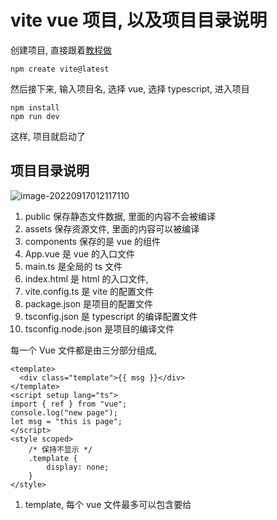 # vite vue 项目, 以及项目目录说明

创建项目, 直接跟着[教程做](https://cn.vitejs.dev/guide/#trying-vite-online)

``` shell
npm create vite@latest 
```

然后接下来, 输入项目名, 选择 vue, 选择 typescript, 进入项目

``` shell
npm install
npm run dev
```

这样, 项目就启动了



## 项目目录说明

![image-20220917012117110](C:/Users/xkkhy/AppData/Roaming/Typora/typora-user-images/image-20220917012117110.png)



1. public 保存静态文件数据, 里面的内容不会被编译
2. assets 保存资源文件, 里面的内容可以被编译
3. components 保存的是 vue 的组件
4. App.vue 是 vue 的入口文件
5. main.ts 是全局的 ts 文件
6. index.html 是 html 的入口文件, 
7. vite.config.ts 是 vite 的配置文件
8. package.json 是项目的配置文件
9. tsconfig.json 是 typescript 的编译配置文件
10. tsconfig.node.json 是项目的编译文件



每一个 Vue 文件都是由三分部分组成,

``` vue
<template>
  <div class="template">{{ msg }}</div>
</template>
<script setup lang="ts">
import { ref } from "vue";
console.log("new page");
let msg = "this is page";
</script>
<style scoped>
    /* 保持不显示 */
    .template {
        display: none;
    }
</style>

```



1. template, 每个 vue 文件最多可以包含要给 <template> 块, 其中的内容会被提取出来并传递给 `@vue/compiler-dom` 来进行编译, 预编译为 javascript 的渲染函数, 并附属到导出的组件上作为其 `render` 选项.
2. script, 每个 vue 文件最多可以有多个 `<script>` 块, 但是  `<script setup >` 这个可是的块, 最多只能有一个, script 是默认导出的,内容应该是 Vue 组件的选项对象, 它要么是要给普通的对象, 要么是 `defineComponent` 的返回值
3. style `<style >` 每个 vue 文件可以有多个 style 标签


